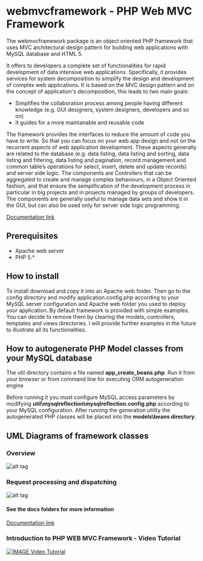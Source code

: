 # webmvcframework - PHP Web MVC Framework
The webmvcframework package is an object oriented PHP framework that uses MVC architectural design pattern for building web applications with MySQL database and HTML 5.

It offers to developers a complete set of functionalities for rapid development of data intensive web applications. Specifically, it provides services for system decomposition to simplify the design and development of complex web applications. It is based on the MVC design pattern and on the concept of application's decomposition, this leads to two main goals:
* Simplifies the collaboration process among people having different knowledge (e.g. GUI designers, system designers, developers and so on)
* It guides for a more maintanable and reusable code

The framework provides the interfaces to reduce the amount of code you have to write. So that you can focus on your web app design and not on the recurrent aspects of web application development. These aspects generally are related to the database (e.g. data listing, data listing and sorting, data listing and filtering, data listing and pagination, record management and common table’s operations for select, insert, delete and update records) and server side logic. 
The components are Controllers that can be aggregated to create and manage complex behaviours, in a Object Oriented fashion, and that ensure the semplification of the development process in particular in big projects and in projects managed by groups of developers. The components are generally useful to manage data sets and show it in the GUI, but can also be used only for server side logic programming.

[Documentation link](https://github.com/rcarvello/webmvcframework/tree/master/docs)

## Prerequisites
* Apache web server
* PHP 5.* 

## How to install
To install download and copy it into an Apache web folder. Then go to the config directory and modify application.config.php according to your MySQL server configuration and Apache web folder you used to deploy your application.
By default framework is provided with simple examples. You can decide to remove them by clearing the models, controllers, templates and views directories.
I will provide further examples in the future to illustrate all its functionalities.

## How to autogenerate PHP Model classes from your MySQL database
The util directory contains a file named **app_create_beans.php**.
Run it from your browser or from command line for executing ORM autogeneration engine

Before running it you must configure MySQL access parameters by modifying **util\mysqlreflection\mysqlreflection.config.php** according to your MySQL configuration.
After running the generation utility the autogenerated PHP classes will be placed into the **models\beans directory**.

## UML Diagrams of framework classes
### Overview
![alt tag](https://raw.githubusercontent.com/rcarvello/webmvcframework/master/docs/framework.png)
### Request processing and dispatching
![alt tag](https://raw.githubusercontent.com/rcarvello/webmvcframework/master/docs/Dispatch%20and%20Create%20MVC%20Instance.png)

#### See the docs folders for more information
[Documentation link](https://github.com/rcarvello/webmvcframework/tree/master/docs)

### Introduction to PHP WEB MVC Framework - Video Tutorial
[![IMAGE Video Tutorial](https://i.ytimg.com/vi/7zJFXLd4rk8/hqdefault.jpg?custom=true&w=196&h=220&stc=true&jpg444=true&jpgq=90&sp=67&sigh=5Dym90YTR05kyX82Kg8gW9VseUk)](https://www.youtube.com/watch?v=7zJFXLd4rk8&t=37s)
